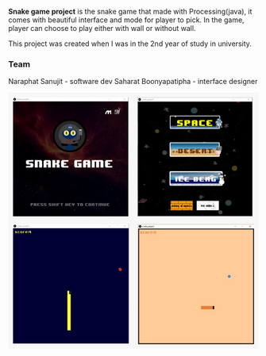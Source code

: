 **Snake game project** is the snake game that made with Processing(java), it comes with beautiful interface and mode for player to pick. In the game, player can choose to play either with wall or without wall.

This project was created when I was in the 2nd year of study in university.

### Team
Naraphat Sanujit - software dev
Saharat Boonyapatipha - interface designer


<img src="/snake-game-picture.JPG">
